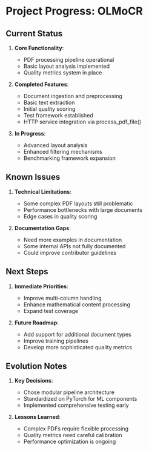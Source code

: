 # Project Progress: OLMoCR

## Current Status
1. **Core Functionality**:
   - PDF processing pipeline operational
   - Basic layout analysis implemented
   - Quality metrics system in place

2. **Completed Features**:
   - Document ingestion and preprocessing
   - Basic text extraction
   - Initial quality scoring
   - Test framework established
   - HTTP service integration via process_pdf_file()

3. **In Progress**:
   - Advanced layout analysis
   - Enhanced filtering mechanisms
   - Benchmarking framework expansion

## Known Issues
1. **Technical Limitations**:
   - Some complex PDF layouts still problematic
   - Performance bottlenecks with large documents
   - Edge cases in quality scoring

2. **Documentation Gaps**:
   - Need more examples in documentation
   - Some internal APIs not fully documented
   - Could improve contributor guidelines

## Next Steps
1. **Immediate Priorities**:
   - Improve multi-column handling
   - Enhance mathematical content processing
   - Expand test coverage

2. **Future Roadmap**:
   - Add support for additional document types
   - Improve training pipelines
   - Develop more sophisticated quality metrics

## Evolution Notes
1. **Key Decisions**:
   - Chose modular pipeline architecture
   - Standardized on PyTorch for ML components
   - Implemented comprehensive testing early

2. **Lessons Learned**:
   - Complex PDFs require flexible processing
   - Quality metrics need careful calibration
   - Performance optimization is ongoing
